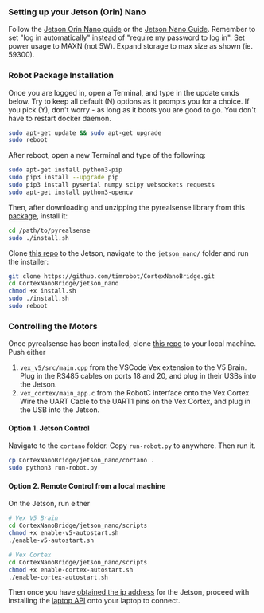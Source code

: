 ### Setting up your Jetson (Orin) Nano
Follow the [Jetson Orin Nano guide](https://developer.nvidia.com/embedded/learn/get-started-jetson-orin-nano-devkit) or the [Jetson Nano Guide](https://developer.nvidia.com/embedded/learn/get-started-jetson-nano-devkit). Remember to set "log in automatically" instead of "require my password to log in". Set power usage to MAXN (not 5W). Expand storage to max size as shown (ie. 59300).

### Robot Package Installation

Once you are logged in, open a Terminal, and type in the update cmds below.
Try to keep all default (N) options as it prompts you for a choice. If you pick (Y), don't worry - as long as it boots you are good to go. You don't have to restart docker daemon.
```bash
sudo apt-get update && sudo apt-get upgrade
sudo reboot
```

After reboot, open a new Terminal and type of the following:
```bash
sudo apt-get install python3-pip
sudo pip3 install --upgrade pip
sudo pip3 install pyserial numpy scipy websockets requests
sudo apt-get install python3-opencv
```

Then, after downloading and unzipping the pyrealsense library from this [package](https://1drv.ms/u/c/8c3293b14db03b6a/EZwnQdvx1BhGig5cujsEzWsB_hDSkxKt6gR09siBo1fkGw?e=0IuBHC), install it:
```bash
cd /path/to/pyrealsense
sudo ./install.sh
```

Clone [this repo](https://github.com/timrobot/CortexNanoBridge) to the Jetson, navigate to the `jetson_nano/` folder and run the installer:
```bash
git clone https://github.com/timrobot/CortexNanoBridge.git
cd CortexNanoBridge/jetson_nano
chmod +x install.sh
sudo ./install.sh
sudo reboot
```

### Controlling the Motors

Once pyrealsense has been installed, clone [this repo](https://github.com/timrobot/CortexNanoBridge) to your local machine. Push either
1. `vex_v5/src/main.cpp` from the VSCode Vex extension to the V5 Brain. Plug in the RS485 cables on ports 18 and 20, and plug in their USBs into the Jetson.
2. `vex_cortex/main_app.c` from the RobotC interface onto the Vex Cortex. Wire the UART Cable to the UART1 pins on the Vex Cortex, and plug in the USB into the Jetson.

#### Option 1. Jetson Control

Navigate to the `cortano` folder. Copy `run-robot.py` to anywhere. Then run it.
```bash
cp CortexNanoBridge/jetson_nano/cortano .
sudo python3 run-robot.py
```

#### Option 2. Remote Control from a local machine

On the Jetson, run either
```bash
# Vex V5 Brain
cd CortexNanoBridge/jetson_nano/scripts
chmod +x enable-v5-autostart.sh
./enable-v5-autostart.sh
```
```bash
# Vex Cortex
cd CortexNanoBridge/jetson_nano/scripts
chmod +x enable-cortex-autostart.sh
./enable-cortex-autostart.sh
```

Then once you have [obtained the ip address](https://learnubuntu.com/check-ip-address/) for the Jetson, proceed with installing the [laptop API](https://github.com/timrobot/Cortano) onto your laptop to connect.